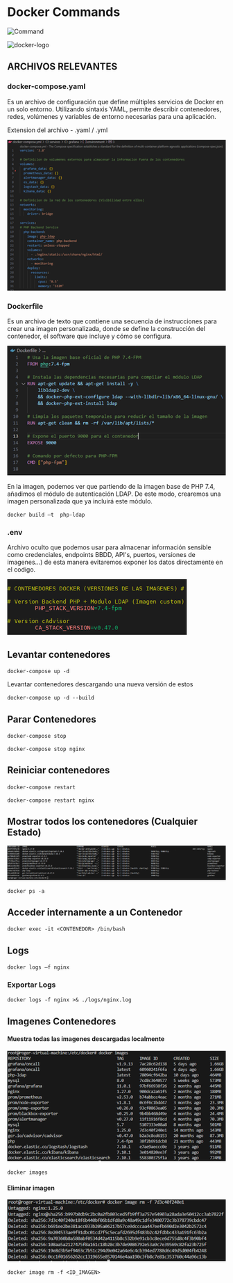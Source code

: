 # Docker Commands

![Command](https://img.shields.io/badge/Tools-Docker-blue)

<img src="https://encrypted-tbn0.gstatic.com/images?q=tbn:ANd9GcRCAJH4R87uV3Rvncs3L3urjeNESAfJGTMTrA&s" height="120px" alt="docker-logo">

## ARCHIVOS RELEVANTES
### docker-compose.yaml 
<p>Es un archivo de configuración que define múltiples servicios de Docker en un solo entorno. Utilizando sintaxis YAML, permite describir contenedores, redes, volúmenes y variables de entorno necesarias para una aplicación.</p>
<p>Extension del archivo - .yaml / .yml </p>

<img src="images/docker-compose.png">

### Dockerfile

<p>Es un archivo de texto que contiene una secuencia de instrucciones para crear una imagen personalizada, donde se define la construcción del contenedor, el software que incluye y cómo se configura. </p>
<img src="images/docker-build.png">
<p>En la imagen, podemos ver que partiendo de la imagen base de PHP 7.4, añadimos el módulo de autenticación LDAP. De este modo, crearemos una imagen personalizada que ya incluirá este módulo.</p>

```
docker build –t  php-ldap
```

### .env 

<p>Archivo oculto que podemos usar para almacenar información sensible como credenciales, endpoints BBDD, API's, puertos, versiones de imagenes...) de esta manera evitaremos exponer los datos directamente en el codigo.</p> 

<img src="images/env-file.png">

## Levantar contenedores

```
docker-compose up -d
```

<p>Levantar contenedores descargando una nueva versión de estos</p>

```
docker-compose up -d --build
```

## Parar Contenedores

```
docker-compose stop 
```

```
docker-compose stop nginx
```

## Reiniciar contenedores

```
docker-compose restart 
```

```
docker-compose restart nginx
```

## Mostrar todos los contenedores (Cualquier Estado)
<img src="images/docker-ps.png">

```
docker ps -a
```

## Acceder internamente a un Contenedor

```
docker exec -it <CONTENEDOR> /bin/bash
```

## Logs

```
docker logs –f nginx
```

### Exportar Logs 

```
docker logs -f nginx >& ./logs/nginx.log
```

## Imagenes Contenedores

#### Muestra todas las imagenes descargadas localmente
<img src="images/docker-images.png" alt="docker images">

```
docker images
```

#### Eliminar imagen

<img src="images/docker-images-rm.png" alt="docker image rm">

```
docker image rm -f <ID_IMAGEN>
```
